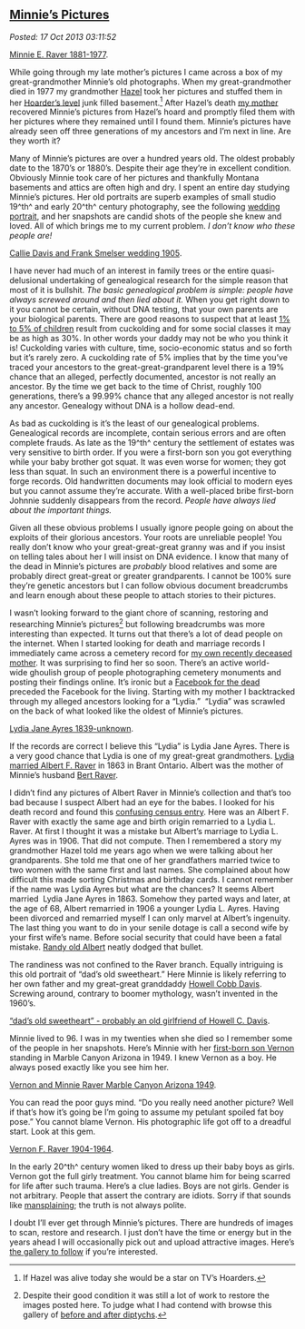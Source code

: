  
[Minnie’s Pictures](https://bakerjd99.wordpress.com/2013/10/16/minnies-pictures/)
--------------------------------------------------------------------------------

*Posted: 17 Oct 2013 03:11:52*

[Minnie E. Raver 1881-1977](https://conceptcontrol.smugmug.com/People/Minnie-Raver/i-k6pnSJ4/A).

While going through my late mother’s pictures I came across a box of my
great-grandmother Minnie’s old photographs. When my great-grandmother
died in 1977 my grandmother
[Hazel](https://conceptcontrol.smugmug.com/People/Grandparents-1/i-PBjmr7p/A)
took her pictures and stuffed them in her [Hoarder’s
level](https://www.aetv.com/hoarders/) junk filled basement.[^4230a] After
Hazel’s death [my
mother](https://conceptcontrol.smugmug.com/People/The-Way-We-Were/i-Z64DmrR/A)
recovered Minnie’s pictures from Hazel’s hoard and promptly filed them
with her pictures where they remained until I found them. Minnie’s
pictures have already seen off three generations of my ancestors and I’m
next in line. Are they worth it?

Many of Minnie’s pictures are over a hundred years old. The oldest
probably date to the 1870’s or 1880’s. Despite their age they’re in
excellent condition. Obviously Minnie took care of her pictures and
thankfully Montana basements and attics are often high and dry. I spent
an entire day studying Minnie’s pictures. Her old portraits are superb
examples of small studio 19^th^ and early 20^th^ century photography,
see the following [wedding
portrait](https://familysearch.org/pal:/MM9.1.1/F3SR-Q8S), and her
snapshots are candid shots of the people she knew and loved. All of
which brings me to my current problem. *I don’t know who these people
are!*

[Callie Davis and Frank Smelser wedding 1905](https://conceptcontrol.smugmug.com/People/Minnie-Raver/i-Z7tfbBJ/A).

I have never had much of an interest in family trees or the entire
quasi-delusional undertaking of genealogical research for the simple
reason that most of it is bullshit. *The basic genealogical problem is
simple: people have always screwed around and then lied about it.* When
you get right down to it you cannot be certain, without DNA testing,
that your own parents are your biological parents. There are good
reasons to suspect that at least [1% to 5% of
children](https://www.washingtoncitypaper.com/articles/8308/to-have-and-to-cuckold)
result from cuckolding and for some social classes it may be as high as
30%. In other words your daddy may not be who you think it is!
Cuckolding varies with culture, time, socio-economic status and so forth
but it’s rarely zero. A cuckolding rate of 5% implies that by the time
you’ve traced your ancestors to the great-great-grandparent level there
is a 19% chance that an alleged, perfectly documented, ancestor is not
really an ancestor. By the time we get back to the time of Christ,
roughly 100 generations, there’s a 99.99% chance that any alleged
ancestor is not really any ancestor. Genealogy without DNA is a hollow
dead-end.

As bad as cuckolding is it’s the least of our genealogical problems.
Genealogical records are incomplete, contain serious errors and are
often complete frauds. As late as the 19^th^ century the settlement of
estates was very sensitive to birth order. If you were a first-born son
you got everything while your baby brother got squat. It was even worse
for women; they got less than squat. In such an environment there is a
powerful incentive to forge records. Old handwritten documents may look
official to modern eyes but you cannot assume they’re accurate. With a
well-placed bribe first-born Johnnie suddenly disappears from the
record. *People have always lied about the important things.*

Given all these obvious problems I usually ignore people going on about
the exploits of their glorious ancestors. Your roots are unreliable
people! You really don’t know who your great-great-great granny was and
if you insist on telling tales about her I will insist on DNA evidence.
I know that many of the dead in Minnie’s pictures are *probably* blood
relatives and some are probably direct great-great or greater
grandparents. I cannot be 100% sure they’re genetic ancestors but I can
follow obvious document breadcrumbs and learn enough about these people
to attach stories to their pictures.

I wasn’t looking forward to the giant chore of scanning, restoring and
researching Minnie’s pictures[^4230b] but following breadcrumbs was more
interesting than expected. It turns out that there’s a lot of dead
people on the internet. When I started looking for death and marriage
records I immediately came across a cemetery record for [my own recently
deceased
mother](https://www.findagrave.com/cgi-bin/fg.cgi?page=gr\&GSln=baker\&GSfn=evelyn+\&GSmn=v\&GSbyrel=all\&GSdyrel=all\&GSst=28\&GScnty=1627\&GScntry=4\&GSob=n\&GRid=110246189\&df=all\&).
It was surprising to find her so soon. There’s an active
world-wide ghoulish group of people photographing cemetery monuments and
posting their findings online. It’s ironic but a [Facebook for the
dead](https://en.wikipedia.org/wiki/Find\_a\_Grave) preceded the Facebook
for the living. Starting with my mother I backtracked through my alleged
ancestors looking for a “Lydia.”  “Lydia” was scrawled on the back of
what looked like the oldest of Minnie’s pictures.

[Lydia Jane Ayres 1839-unknown](https://conceptcontrol.smugmug.com/People/Minnie-Raver/i-FWtqBg4/A).

If the records are correct I believe this “Lydia” is Lydia Jane Ayres.
There is a very good chance that Lydia is one of my great-great
grandmothers. [Lydia married Albert F.
Raver](https://familysearch.org/pal:/MM9.1.1/XLPB-DF8) in 1863 in Brant
Ontario. Albert was the mother of Minnie’s husband [Bert
Raver](https://familysearch.org/pal:/MM9.1.1/F3Q3-45X).

I didn’t find any pictures of Albert Raver in Minnie’s collection and
that’s too bad because I suspect Albert had an eye for the babes. I
looked for his death record and found this [confusing census
entry](https://familysearch.org/pal:/MM9.1.1/MVLY-WLB). Here was an
Albert F. Raver with exactly the same age and birth origin remarried to
a Lydia L. Raver. At first I thought it was a mistake but Albert’s
marriage to Lydia L. Ayres was in 1906. That did not compute. Then I
remembered a story my grandmother Hazel told me years ago when we were
talking about her grandparents. She told me that one of her grandfathers
married twice to two women with the same first and last names. She
complained about how difficult this made sorting Christmas and birthday
cards. I cannot remember if the name was Lydia Ayres but what are the
chances? It seems Albert married  Lydia Jane Ayres in 1863. Somehow they
parted ways and later, at the age of 68, Albert remarried in 1906 a
younger Lydia L. Ayres. Having been divorced and remarried myself I can
only marvel at Albert’s ingenuity. The last thing you want to do in your
senile dotage is call a second wife by your first wife’s name. Before
social security that could have been a fatal mistake. [Randy old
Albert](https://www.findagrave.com/cgi-bin/fg.cgi?page=gr\&GRid=89404051)
neatly dodged that bullet.

The randiness was not confined to the Raver branch. Equally intriguing
is this old portrait of “dad’s old sweetheart.” Here Minnie is likely
referring to her own father and my great-great granddaddy [Howell Cobb
Davis](https://www.findagrave.com/cgi-bin/fg.cgi?page=gr\&GSln=Davis\&GSfn=Howell\&GSmn=C\&GSby=1850\&GSbyrel=after\&GSdy=1950\&GSdyrel=before\&GSst=28\&GScntry=4\&GSob=n\&GRid=67837689\&df=all\&).
Screwing around, contrary to boomer mythology, wasn’t invented in the
1960’s.

[“dad’s old sweetheart” - probably an old girlfriend of Howell C. Davis](https://conceptcontrol.smugmug.com/People/Minnie-Raver/i-GGmLK2W/A).

Minnie lived to 96. I was in my twenties when she died so I remember
some of the people in her snapshots. Here’s Minnie with her [first-born
son
Vernon](https://www.findagrave.com/cgi-bin/fg.cgi?page=gr\&GRid=61581142)
standing in Marble Canyon Arizona in 1949. I knew Vernon as a boy. He
always posed exactly like you see him her.

[Vernon and Minnie Raver Marble Canyon Arizona 1949](https://conceptcontrol.smugmug.com/People/Minnie-Raver/i-DTmc5Zb/A).

You can read the poor guys mind. “Do you really need another picture?
Well if that’s how it’s going be I’m going to assume my petulant spoiled
fat boy pose.” You cannot blame Vernon. His photographic life got off to
a dreadful start. Look at this gem.

[Vernon F. Raver 1904-1964](https://conceptcontrol.smugmug.com/People/Minnie-Raver/i-pms8BTb/A).

In the early 20^th^ century women liked to dress up their baby boys as
girls. Vernon got the full girly treatment. You cannot blame him for
being scarred for life after such trauma. Here’s a clue ladies. Boys are
not girls. Gender is not arbitrary. People that assert the contrary are
idiots. Sorry if that sounds like
[mansplaining](https://www.policymic.com/articles/44479/mansplaining-101-how-to-discuss-politics-and-feminism-without-acting-like-a-jackass); the
truth is not always polite.

I doubt I’ll ever get through Minnie’s pictures. There are hundreds of
images to scan, restore and research. I just don’t have the time or
energy but in the years ahead I will occasionally pick out and upload
attractive images. Here’s [the gallery to
follow](https://conceptcontrol.smugmug.com/People/Minnie-Raver) if you’re
interested.

[^4230a]: If Hazel was alive today she would be a star on TV’s Hoarders.

[^4230b]: Despite their good condition it was still a lot of work to restore
    the images posted here. To judge what I had contend with browse this
    gallery of [before and after
    diptychs](https://conceptcontrol.smugmug.com/Themes/Manipulations/Restorations-1).
